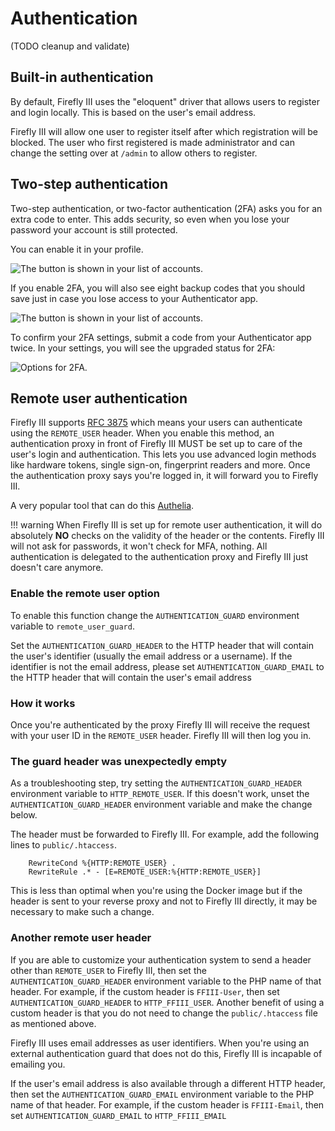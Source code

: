 # Authentication

(TODO cleanup and validate)

## Built-in authentication

By default, Firefly III uses the "eloquent" driver that allows users to register and login locally. This is based on the user's email address.

Firefly III will allow one user to register itself after which registration will be blocked. The user who first registered is made administrator and can change the setting over at `/admin` to allow others to register.

## Two-step authentication

Two-step authentication, or two-factor authentication (2FA) asks you for an extra code to enter. This adds security, so even when you lose your password your account is still protected.

You can enable it in your profile.

![The button is shown in your list of accounts.](images/2fa-enable.png)

If you enable 2FA, you will also see eight backup codes that you should save just in case you lose access to your Authenticator app.

![The button is shown in your list of accounts.](images/2fa-codes.png)

To confirm your 2FA settings, submit a code from your Authenticator app twice. In your settings, you will see the upgraded status for 2FA:

![Options for 2FA.](images/2fa-reset.png)

## Remote user authentication

Firefly III supports [RFC 3875](https://tools.ietf.org/html/rfc3875#section-4.1.11) which means your users can authenticate using the `REMOTE_USER` header. When you enable this method, an authentication proxy in front of Firefly III MUST be set up to care of the user's login and authentication. This lets you use advanced login methods like hardware tokens, single sign-on, fingerprint readers and more. Once the authentication proxy says you're logged in, it will forward you to Firefly III.

A very popular tool that can do this [Authelia](https://www.authelia.com/docs/).

!!! warning
When Firefly III is set up for remote user authentication, it will do absolutely **NO** checks on the validity of the header or the contents. Firefly III will not ask for passwords, it won't check for MFA, nothing. All authentication is delegated to the authentication proxy and Firefly III just doesn't care anymore.

### Enable the remote user option

To enable this function change the `AUTHENTICATION_GUARD` environment variable to `remote_user_guard`.

Set the `AUTHENTICATION_GUARD_HEADER` to the HTTP header that will contain the user's identifier (usually the email address or a username). If the identifier is not the email address, please set `AUTHENTICATION_GUARD_EMAIL` to the HTTP header that will contain the user's email address

### How it works

Once you're authenticated by the proxy Firefly III will receive the request with your user ID in the `REMOTE_USER` header. Firefly III will then log you in.

### The guard header was unexpectedly empty

As a troubleshooting step, try setting the `AUTHENTICATION_GUARD_HEADER` environment variable to `HTTP_REMOTE_USER`.  If this doesn't work, unset the `AUTHENTICATION_GUARD_HEADER` environment variable and make the change below.

The header must be forwarded to Firefly III. For example, add the following lines to `public/.htaccess`.

```
    RewriteCond %{HTTP:REMOTE_USER} .
    RewriteRule .* - [E=REMOTE_USER:%{HTTP:REMOTE_USER}]
```

This is less than optimal when you're using the Docker image but if the header is sent to your reverse proxy and not to Firefly III directly, it may be necessary to make such a change.

### Another remote user header

If you are able to customize your authentication system to send a header other than `REMOTE_USER` to Firefly III, then set the `AUTHENTICATION_GUARD_HEADER` environment variable to the PHP name of that header.  For example, if the custom header is `FFIII-User`, then set `AUTHENTICATION_GUARD_HEADER` to `HTTP_FFIII_USER`.  Another benefit of using a custom header is that you do not need to change the `public/.htaccess` file as mentioned above.

Firefly III uses email addresses as user identifiers. When you're using an external authentication guard that does not do this, Firefly III is incapable of emailing you.

If the user's email address is also available through a different HTTP header, then set the `AUTHENTICATION_GUARD_EMAIL` environment variable to the PHP name of that header.  For example, if the custom header is `FFIII-Email`, then set `AUTHENTICATION_GUARD_EMAIL` to `HTTP_FFIII_EMAIL`
